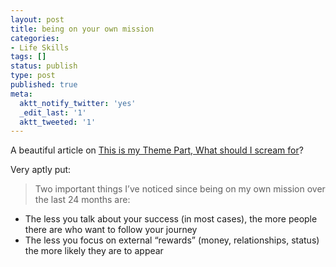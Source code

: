 ```yaml
---
layout: post
title: being on your own mission
categories:
- Life Skills
tags: []
status: publish
type: post
published: true
meta:
  aktt_notify_twitter: 'yes'
  _edit_last: '1'
  aktt_tweeted: '1'
---
```

A beautiful article on [This is my Theme Part, What should I scream for](http://www.pluginid.com/theme-park-scream-for/)?  Very aptly put:

> Two important things I’ve noticed since being on my own mission over the last 24 months are: - The less you talk about your success (in most cases), the more people there are who want to follow your journey - The less you focus on external “rewards” (money, relationships, status) the more likely they are to appear
